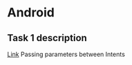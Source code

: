 # Android

## Task 1 description
[Link](Task_1/Readme.md)
Passing parameters between Intents

<!-- Handled states:
* onCreate(Bundle savedInstanceState)
* onStart()
* onRestart()
* onPostResume()
* onStop()
* onPause()
* onDestroy() -->


<!-- ## Task 2 description
[Link](235420_KS_A2_extended/Readme.md)
Application is focused on User Interface elements. 

Handle properties and listeners for elements:
* Button
* EditText
* RadioGroup
* RadioButton -->


<!-- ## Laboratory 3 description
[Link](235420_A3_poprawione/Readme.md)
Application is calculator. 

Features:
* Adapted to multiple layout sizes
* Handling multiple layouts and orientation(horizontal/vertical)
* Multiple buttons -->

